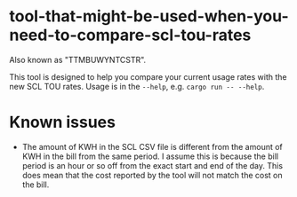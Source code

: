 tool-that-might-be-used-when-you-need-to-compare-scl-tou-rates
==============================================================

Also known as "TTMBUWYNTCSTR".

This tool is designed to help you compare your current usage rates with the new SCL TOU rates.
Usage is in the `--help`, e.g. `cargo run -- --help`.

# Known issues

- The amount of KWH in the SCL CSV file is different from the amount of KWH in the bill from the same period.
  I assume this is because the bill period is an hour or so off from the exact start and end of the day.
  This does mean that the cost reported by the tool will not match the cost on the bill.
